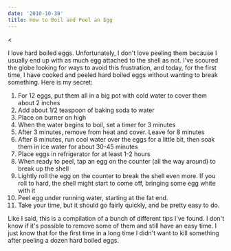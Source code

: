 ```yaml
---
date: '2010-10-30'
title: How to Boil and Peel an Egg
---
```


<<p>I love hard boiled eggs. Unfortunately, I don't love peeling them because I usually end up with as much egg attached to the shell as not. I've scoured the globe looking for ways to avoid this frustration, and today, for the first time, I have cooked and peeled hard boiled eggs without wanting to break something. Here is my secret:</p>
<ol>
	<li>For 12 eggs, put them all in a big pot with cold water to cover them about 2 inches</li>
	<li>Add about 1/2 teaspoon of baking soda to water</li>
	<li>Place on burner on high</li>
	<li>When the water begins to boil, set a timer for 3 minutes</li>
	<li>After 3 minutes, remove from heat and cover. Leave for 8 minutes</li>
	<li>After 8 minutes, run cool water over the eggs for a little bit, then soak them in ice water for about 30-45 minutes</li>
	<li>Place eggs in refrigerator for at least 1-2 hours</li>
	<li>When ready to peel, tap an egg on the counter (all the way around) to break up the shell</li>
	<li>Lightly roll the egg on the counter to break the shell even more. If you roll to hard, the shell might start to come off, bringing some egg white with it</li>
	<li>Peel egg under running water, starting at the fat end.</li>
	<li>Take your time, but it should go fairly quickly, and be pretty easy to do.</li>
</ol>
<p>Like I said, this is a compilation of a bunch of different tips I've found. I don't know if it's possible to remove some of them and still have an easy time. I just know that for the first time in a long time I didn't want to kill something after peeling a dozen hard boiled eggs.</p>